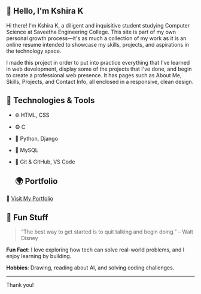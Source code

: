 ## 👋 Hello, I'm Kshira K

Hi there! I'm Kshira K, a diligent and inquisitive student studying Computer Science at Saveetha Engineering College. This site is part of my own personal growth process—it's as much a collection of my work as it is an online resume intended to showcase my skills, projects, and aspirations in the technology space.

I made this project in order to put into practice everything that I've learned in web development, display some of the projects that I've done, and begin to create a professional web presence. It has pages such as About Me, Skills, Projects, and Contact Info, all enclosed in a responsive, clean design.

## 🚀 Technologies & Tools
- 🌐 HTML, CSS
- ©️ C
- 🐍 Python, Django
- 🐘 MySQL
- 🔧 Git & GitHub, VS Code

  ## 🌍 Portfolio
🔗 [Visit My Portfolio](https://kshira06.github.io/portfolio/text.html#hero)

## 🌟 Fun Stuff
> “The best way to get started is to quit talking and begin doing.” – Walt Disney

**Fun Fact**: I love exploring how tech can solve real-world problems, and I enjoy learning by building.

**Hobbies**: Drawing, reading about AI, and solving coding challenges.

---

Thank you!

